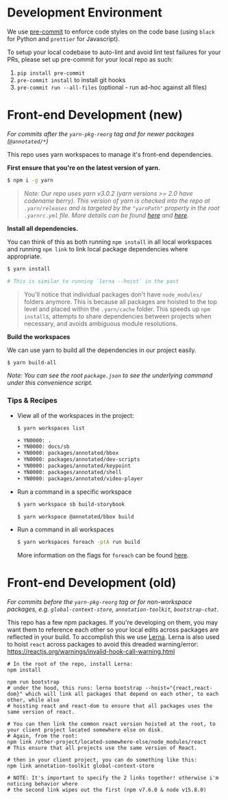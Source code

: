# Development Environment

We use [pre-commit](https://pre-commit.com/) to enforce code styles on the code base (using `black` for Python and `prettier` for Javascript).

To setup your local codebase to auto-lint and avoid lint test failures for your PRs, please set up pre-commit for your local repo as such:

1. `pip install pre-commit`
2. `pre-commit install` to install git hooks
3. `pre-commit run --all-files` (optional - run ad-hoc against all files)


# Front-end Development (new)
*For commits after the `yarn-pkg-reorg` tag and for newer packages (`@annotated/*`)*

This repo uses yarn workspaces to manage it's front-end dependencies.

**First ensure that you're on the latest version of yarn.**

```bash
$ npm i -g yarn
```

> *Note: Our repo uses yarn v3.0.2 (yarn versions >= 2.0 have codename berry). This version of yarn is checked into the repo at `.yarn/releases` and is targeted by the `"yarnPath"` property in the root `.yarnrc.yml` file. More details can be found [here](https://yarnpkg.com/cli/set/version) and [here](https://yarnpkg.com/configuration/yarnrc#yarnPath).*

**Install all dependencies.**

You can think of this as both running `npm install` in all local workspaces and running `npm link` to link local package dependencies where appropriate.

```bash
$ yarn install

# This is similar to running `lerna --hoist` in the past
```

> You'll notice that individual packages don't have `node_modules/` folders anymore. This is because all packages are hoisted to the top level and placed within the `.yarn/cache` folder. This speeds up `npm install`s, attempts to share dependencies between projects when necessary, and avoids ambiguous module resolutions.

**Build the workspaces**

We can use yarn to build all the dependencies in our project easily.

```bash
$ yarn build-all
```

*Note: You can see the root `package.json` to see the underlying command under this convenience script.*

### Tips & Recipes

- View all of the workspaces in the project:

    ```bash
    $ yarn workspaces list

    ➤ YN0000: .
    ➤ YN0000: docs/sb
    ➤ YN0000: packages/annotated/bbox
    ➤ YN0000: packages/annotated/dev-scripts
    ➤ YN0000: packages/annotated/keypoint
    ➤ YN0000: packages/annotated/shell
    ➤ YN0000: packages/annotated/video-player
    ``` 

- Run a command in a specific workspace

    ```bash
    $ yarn workspace sb build-storybook

    $ yarn workspace @annotated/bbox build
    ```

- Run a command in all workspaces

    ```bash
    $ yarn workspaces foreach -ptA run build
    ```

    More information on the flags for `foreach` can be found [here](https://yarnpkg.com/cli/workspaces/foreach).


# Front-end Development (old)

*For commits before the `yarn-pkg-reorg` tag or for non-workspace packages, e.g. `global-context-store`, `annotation-toolkit`, `bootstrap-chat`.*


This repo has a few npm packages. If you're developing on them, you may want them to reference each other so your local edits across packages are reflected in your build.
To accomplish this we use [Lerna](https://github.com/lerna/lerna). Lerna is also used to hoist `react` across packages to avoid this dreaded warning/error: https://reactjs.org/warnings/invalid-hook-call-warning.html

```
# In the root of the repo, install Lerna:
npm install

npm run bootstrap
# under the hood, this runs: lerna bootstrap --hoist="{react,react-dom}" which will link all packages that depend on each other, to each other, while also
# hoisting react and react-dom to ensure that all packages uses the same version of react.

# You can then link the common react version hoisted at the root, to your client project located somewhere else on disk.
# Again, from the root:
npm link /other-project/located-somewhere-else/node_modules/react
# This ensure that all projects use the same version of React.

# then in your client project, you can do something like this:
npm link annotation-toolkit global-context-store

# NOTE: It's important to specify the 2 links together! otherwise i'm noticing behavior where
# the second link wipes out the first (npm v7.6.0 & node v15.8.0)
```